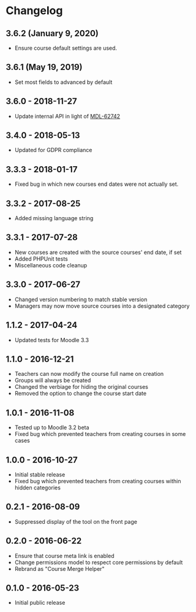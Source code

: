 # Changelog

## 3.6.2 (January 9, 2020)

- Ensure course default settings are used.

## 3.6.1 (May 19, 2019)

- Set most fields to advanced by default

## 3.6.0 - 2018-11-27

- Update internal API in light of [MDL-62742](https://tracker.moodle.org/browse/MDL-62742)

## 3.4.0 - 2018-05-13

- Updated for GDPR compliance

## 3.3.3 - 2018-01-17

- Fixed bug in which new courses end dates were not actually set.

## 3.3.2 - 2017-08-25

- Added missing language string

## 3.3.1 - 2017-07-28

- New courses are created with the source courses' end date, if set
- Added PHPUnit tests
- Miscellaneous code cleanup

## 3.3.0 - 2017-06-27

- Changed version numbering to match stable version
- Managers may now move source courses into a designated category

## 1.1.2 - 2017-04-24

- Updated tests for Moodle 3.3

## 1.1.0 - 2016-12-21

- Teachers can now modify the course full name on creation
- Groups will always be created
- Changed the verbiage for hiding the original courses
- Removed the option to change the course start date

## 1.0.1 - 2016-11-08

- Tested up to Moodle 3.2 beta
- Fixed bug which prevented teachers from creating courses in some cases

## 1.0.0 - 2016-10-27

- Initial stable release
- Fixed bug which prevented teachers from creating courses within hidden categories

## 0.2.1 - 2016-08-09

- Suppressed display of the tool on the front page

## 0.2.0 - 2016-06-22

- Ensure that course meta link is enabled
- Change permissions model to respect core permissions by default
- Rebrand as "Course Merge Helper"

## 0.1.0 - 2016-05-23

- Initial public release
